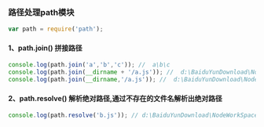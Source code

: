 ### 路径处理path模块
```javascript
var path = require('path');
```
#### 1、path.join() 拼接路径
```javascript
console.log(path.join('a','b','c')); //  a\b\c
console.log(path.join(__dirname + '/a.js')); //  d:\BaiduYunDownload\NodeWorkSpace\node10\20161126_node\3_path\a.js
console.log(path.join(__dirname,'/a.js')); //  d:\BaiduYunDownload\NodeWorkSpace\node10\20161126_node\3_path\a.js
```

#### 2、path.resolve() 解析绝对路径,通过不存在的文件名解析出绝对路径
```javascript
console.log(path.resolve('b.js')); // d:\BaiduYunDownload\NodeWorkSpace\node10\20161126_node\3_path\b.js
```


